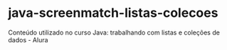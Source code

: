 # java-screenmatch-listas-colecoes
Conteúdo utilizado no curso Java: trabalhando com listas e coleções de dados - Alura
